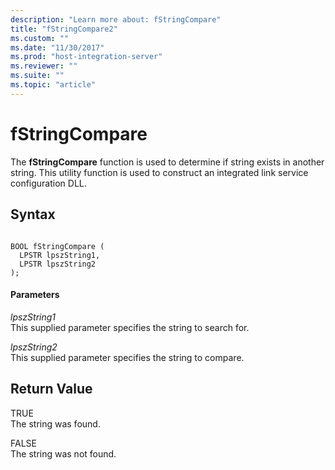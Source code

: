 ```yaml
---
description: "Learn more about: fStringCompare"
title: "fStringCompare2"
ms.custom: ""
ms.date: "11/30/2017"
ms.prod: "host-integration-server"
ms.reviewer: ""
ms.suite: ""
ms.topic: "article"
---
```

# fStringCompare
The **fStringCompare** function is used to determine if string exists in another string. This utility function is used to construct an integrated link service configuration DLL.  
  
## Syntax  
  
```  
  
BOOL fStringCompare (  
  LPSTR lpszString1,  
  LPSTR lpszString2  
);  
```  
  
#### Parameters  
 *lpszString1*  
 This supplied parameter specifies the string to search for.  
  
 *lpszString2*  
 This supplied parameter specifies the string to compare.  
  
## Return Value  
 TRUE  
 The string was found.  
  
 FALSE  
 The string was not found.
